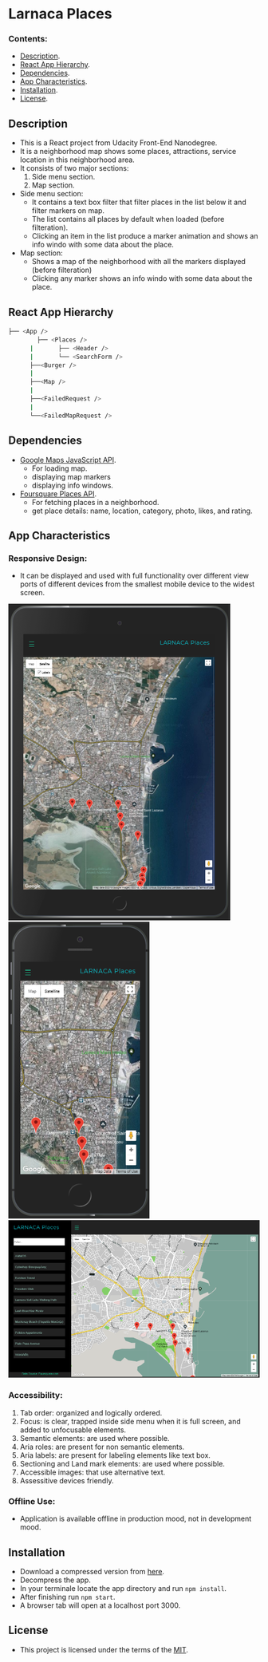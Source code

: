 # Larnaca Places


### Contents:

- [Description](#description).
- [React App Hierarchy](#react-app-hierarchy).
- [Dependencies](#dependencies).
- [App Characteristics](#app-characteristics).
- [Installation](#installation).
- [License](#license).


## Description

- This is a React project from Udacity Front-End Nanodegree.
- It is a neighborhood map shows some places, attractions, service location in this neighborhood area.
- It consists of two major sections:
  1. Side menu section.
  2. Map section.
- Side menu section:
  - It contains a text box filter that filter places in the list below it and filter markers on map.
  - The list contains all places by default when loaded (before filteration).
  - Clicking an item in the list produce a marker animation and shows an info windo with some data about the place.
- Map section:
  - Shows a map of the neighborhood with all the markers displayed (before filteration)
  - Clicking any marker shows an info windo with some data about the place.
  
  
## React App Hierarchy
  
  ```bash
├── <App />
        ├── <Places />
        |       ├── <Header />
        |       └── <SearchForm />
        ├──<Burger />
        |
        ├──<Map />
        |
        ├──<FailedRequest />
        |
        └──<FailedMapRequest />
```


## Dependencies

- [Google Maps JavaScript API](https://developers.google.com/maps/documentation/javascript/tutorial).
  - For loading map. 
  - displaying map markers
  - displaying info windows.
- [Foursquare Places API](https://developer.foursquare.com/places-api).
  - For fetching places in a neighborhood.
  - get place details: name, location, category, photo, likes, and rating.
  
  
## App Characteristics

### Responsive Design:

 - It can be displayed and used with full functionality over different view ports of different devices from the smallest mobile device to the widest screen.
 
 ![mobile view](https://github.com/Islam888/larnaca-places/blob/master/mobile-view.png)
 ![ipad view](https://github.com/Islam888/larnaca-places/blob/master/mobile-view2.png)
 ![Desktop view](https://github.com/Islam888/larnaca-places/blob/master/desktop.png)
 
 
### Accessibility:
  1. Tab order: organized and logically ordered.
  2. Focus: is clear, trapped inside side menu when it is full screen, and added to unfocusable elements.
  3. Semantic elements: are used where possible.
  4. Aria roles: are present for non semantic elements.
  5. Aria labels: are present for labeling elements like text box.
  6. Sectioning and Land mark elements: are used where possible.
  7. Accessible images: that use alternative text.
  8. Assessitive devices friendly.
  
### Offline Use:
 - Application is available offline in production mood, not in development mood.
 
 
## Installation
 
  - Download a compressed version from [here](https://github.com/Islam888/larnaca-places/archive/master.zip).
  - Decompress the app.
  - In your terminale locate the app directory and run `npm install`.
  - After finishing run `npm start`.
  - A browser tab will open at a localhost port 3000.
  
  
## License

- This project is licensed under the terms of the [MIT](https://github.com/Islam888/larnaca-places/blob/master/LICENSE.md).
 
